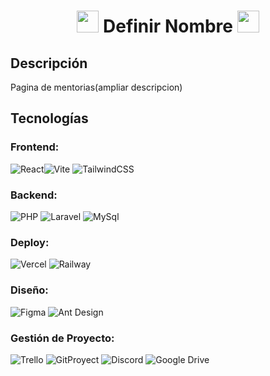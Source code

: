 <h1 align="center">
  <img src="" width="35"> Definir Nombre <img src="" width="35">
</h1>

## Descripción
Pagina de mentorias(ampliar descripcion)

## Tecnologías
### Frontend:
![React](https://img.shields.io/badge/React-20232A?style=for-the-badge&logo=react&logoColor=61DAFB)![Vite](https://img.shields.io/badge/Vite-35495E?style=for-the-badge&logo=vite&logoColor=4FC08D) ![TailwindCSS](https://img.shields.io/badge/Tailwind_CSS-38B2AC?style=for-the-badge&logo=tailwind-css&logoColor=white) 

### Backend:
![PHP](https://img.shields.io/badge/PHP-43853D?style=for-the-badge&logo=PHP&logoColor=white) ![Laravel](https://img.shields.io/badge/Laravel-404D59?style=for-the-badge&logo=Laravel&logoColor=white) ![MySql](https://img.shields.io/badge/MySql-316192?style=for-the-badge&logo=mysql&logoColor=white)

### Deploy:
 ![Vercel](https://img.shields.io/badge/Vercel-000000?style=for-the-badge&logo=vercel&logoColor=white) ![Railway](https://img.shields.io/badge/Railway-0B0D0E?style=for-the-badge&logo=railway&logoColor=white)

### Diseño:
 ![Figma](https://img.shields.io/badge/Figma-F24E1E?style=for-the-badge&logo=figma&logoColor=white) ![Ant Design](https://img.shields.io/badge/Ant_Design-0170FE?style=for-the-badge&logo=ant-design&logoColor=white)

### Gestión de Proyecto:
 ![Trello](https://img.shields.io/badge/Trello-0052CC?style=for-the-badge&logo=trello&logoColor=white) ![GitProyect](https://img.shields.io/badge/GitProyect-050038?style=for-the-badge&logo=GitProyect&logoColor=yellow) ![Discord](https://img.shields.io/badge/Discord-7289DA?style=for-the-badge&logo=discord&logoColor=white) ![Google Drive](https://img.shields.io/badge/Google_Drive-4285F4?style=for-the-badge&logo=google-drive&logoColor=white) 
